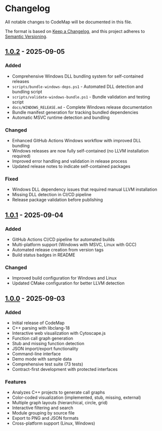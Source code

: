 # Changelog

All notable changes to CodeMap will be documented in this file.

The format is based on [Keep a Changelog](https://keepachangelog.com/en/1.0.0/),
and this project adheres to [Semantic Versioning](https://semver.org/spec/v2.0.0.html).

## [1.0.2] - 2025-09-05

### Added
- Comprehensive Windows DLL bundling system for self-contained releases
- `scripts/bundle-windows-deps.ps1` - Automated DLL detection and bundling script
- `scripts/validate-windows-bundle.ps1` - Bundle validation and testing script
- `docs/WINDOWS_RELEASE.md` - Complete Windows release documentation
- Bundle manifest generation for tracking bundled dependencies
- Automatic MSVC runtime detection and bundling

### Changed
- Enhanced GitHub Actions Windows workflow with improved DLL bundling
- Windows releases are now fully self-contained (no LLVM installation required)
- Improved error handling and validation in release process
- Updated release notes to indicate self-contained packages

### Fixed
- Windows DLL dependency issues that required manual LLVM installation
- Missing DLL detection in CI/CD pipeline
- Release package validation before publishing

## [1.0.1] - 2025-09-04

### Added
- GitHub Actions CI/CD pipeline for automated builds
- Multi-platform support (Windows with MSVC, Linux with GCC)
- Automated release creation from version tags
- Build status badges in README

### Changed
- Improved build configuration for Windows and Linux
- Updated CMake configuration for better LLVM detection

## [1.0.0] - 2025-09-03

### Added
- Initial release of CodeMap
- C++ parsing with libclang-18
- Interactive web visualization with Cytoscape.js
- Function call graph generation
- Stub and missing function detection
- JSON import/export functionality
- Command-line interface
- Demo mode with sample data
- Comprehensive test suite (73 tests)
- Contract-first development with protected interfaces

### Features
- Analyzes C++ projects to generate call graphs
- Color-coded visualization (implemented, stub, missing, external)
- Multiple graph layouts (hierarchical, circle, grid)
- Interactive filtering and search
- Module grouping by source file
- Export to PNG and JSON formats
- Cross-platform support (Linux, Windows)

[1.0.2]: https://github.com/mugonmuydesk/CodeMap/releases/tag/v1.0.2
[1.0.1]: https://github.com/mugonmuydesk/CodeMap/releases/tag/v1.0.1
[1.0.0]: https://github.com/mugonmuydesk/CodeMap/releases/tag/v1.0.0